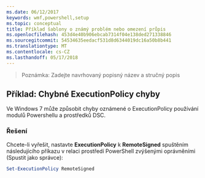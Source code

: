```yaml
---
ms.date: 06/12/2017
keywords: wmf,powershell,setup
ms.topic: conceptual
title: Příklad šablony o známý problém nebo omezení průpis
ms.openlocfilehash: 453d4e40b906ebcab7314f04e138ded271338846
ms.sourcegitcommit: 54534635eedacf531d8d6344019dc16a50b8b441
ms.translationtype: MT
ms.contentlocale: cs-CZ
ms.lasthandoff: 05/17/2018
---
```

>Poznámka: Zadejte navrhovaný popisný název a stručný popis

## <a name="example-erroneous-executionpolicy-errors"></a>Příklad: Chybné ExecutionPolicy chyby ##
Ve Windows 7 může způsobit chyby oznámené o ExecutionPolicy používání modulů Powershellu a prostředků DSC.

### <a name="resolution"></a>Řešení

Chcete-li vyřešit, nastavte **ExecutionPolicy** k **RemoteSigned** spuštěním následujícího příkazu v relaci prostředí PowerShell zvýšenými oprávněními (Spustit jako správce):

```powershell
Set-ExecutionPolicy RemoteSigned
```
